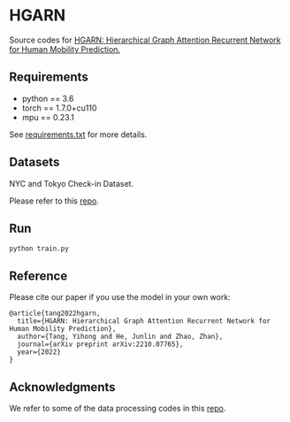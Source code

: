 # HGARN

Source codes for [HGARN: Hierarchical Graph Attention Recurrent Network for Human Mobility Prediction.](https://arxiv.org/pdf/2210.07765.pdf)

## Requirements

- python == 3.6
- torch == 1.7.0+cu110
- mpu == 0.23.1

See [requirements.txt](https://github.com/YihongT/DASTNet/blob/master/requirements.txt) for more details.

## Datasets

NYC and Tokyo Check-in Dataset.

Please refer to this [repo](https://sites.google.com/site/yangdingqi/home/foursquare-dataset).

## Run

```
python train.py
```

## Reference

Please cite our paper if you use the model in your own work:

```
@article{tang2022hgarn,
  title={HGARN: Hierarchical Graph Attention Recurrent Network for Human Mobility Prediction},
  author={Tang, Yihong and He, Junlin and Zhao, Zhan},
  journal={arXiv preprint arXiv:2210.07765},
  year={2022}
}
```

## Acknowledgments

We refer to some of the data processing codes in this [repo](https://github.com/ywhuazhong/CSLSL).

